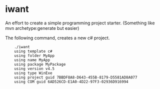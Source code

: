# iwant
An effort to create a simple programming project starter. (Something like mvn archetype:generate but easier)

The following command, creates a new c# project.

`````
    ./iwant
    using template c#
    using folder MyApp
    using name MyApp
    using package MyPackage
    using version v4.5
    using type WinExe
    using project guid 7BBDF8A8-D643-455B-8179-D5581AD8A077
    using COM guid 6AD526CD-E1A0-4D22-97F3-02936D916994
`````
